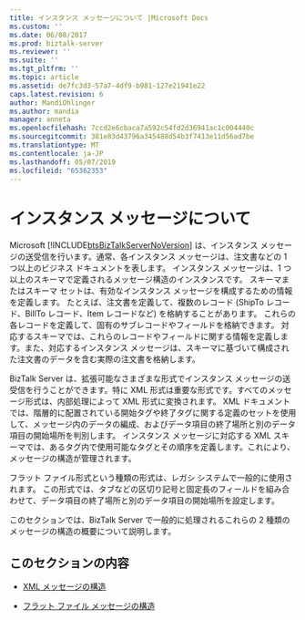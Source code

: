 ```yaml
---
title: インスタンス メッセージについて |Microsoft Docs
ms.custom: ''
ms.date: 06/08/2017
ms.prod: biztalk-server
ms.reviewer: ''
ms.suite: ''
ms.tgt_pltfrm: ''
ms.topic: article
ms.assetid: de7fc3d3-57a7-4df9-b981-127e21941e22
caps.latest.revision: 6
author: MandiOhlinger
ms.author: mandia
manager: anneta
ms.openlocfilehash: 7ccd2e6cbaca7a592c54fd2d36941ac1c004440c
ms.sourcegitcommit: 381e83d43796a345488d54b3f7413e11d56ad7be
ms.translationtype: MT
ms.contentlocale: ja-JP
ms.lasthandoff: 05/07/2019
ms.locfileid: "65362353"
---
```

# <a name="about-instance-messages"></a>インスタンス メッセージについて
Microsoft [!INCLUDE[btsBizTalkServerNoVersion](../includes/btsbiztalkservernoversion-md.md)] は、インスタンス メッセージの送受信を行います。通常、各インスタンス メッセージは、注文書などの 1 つ以上のビジネス ドキュメントを表します。 インスタンス メッセージは、1 つ以上のスキーマで定義されるメッセージ構造のインスタンスです。 スキーマまたはスキーマ セットは、有効なインスタンス メッセージを構成するための情報を定義します。 たとえば、注文書を定義して、複数のレコード (ShipTo レコード、BillTo レコード、Item レコードなど) を格納することがあります。 これらの各レコードを定義して、固有のサブレコードやフィールドを格納できます。 対応するスキーマでは、これらのレコードやフィールドに関する情報を定義します。また、対応するインスタンス メッセージは、スキーマに基づいて構成された注文書のデータを含む実際の注文書を格納します。  
  
 BizTalk Server は、拡張可能なさまざまな形式でインスタンス メッセージの送受信を行うことができます。特に XML 形式は重要な形式です。すべてのメッセージ形式は、内部処理によって XML 形式に変換されます。 XML ドキュメントでは、階層的に配置されている開始タグや終了タグに関する定義のセットを使用して、メッセージ内のデータの編成、およびデータ項目の終了場所と別のデータ項目の開始場所を判別します。 インスタンス メッセージに対応する XML スキーマでは、あるタグ内で使用可能なタグとその順序を定義します。これにより、メッセージの構造が管理されます。  
  
 フラット ファイル形式という種類の形式は、レガシ システムで一般的に使用されます。 この形式では、タブなどの区切り記号と固定長のフィールドを組み合わせて、データ項目の終了場所と別のデータ項目の開始場所を設定します。  
  
 このセクションでは、BizTalk Server で一般的に処理されるこれらの 2 種類のメッセージの構造の概要について説明します。  
  
## <a name="in-this-section"></a>このセクションの内容  
  
-   [XML メッセージの構造](../core/structure-of-an-xml-message.md)  
  
-   [フラット ファイル メッセージの構造](../core/structure-of-a-flat-file-message.md)